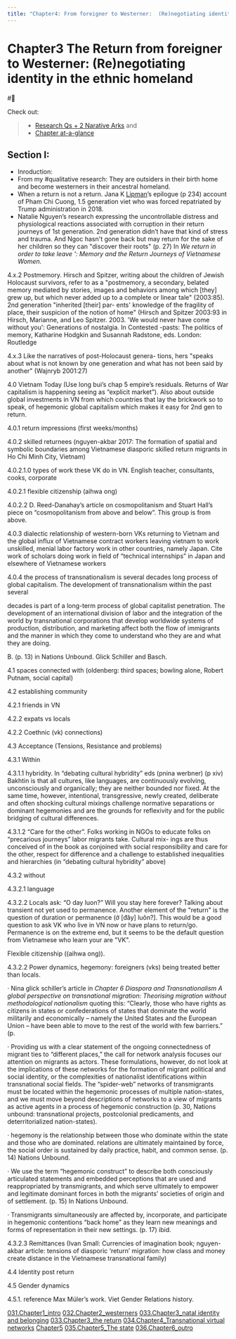 ```yaml
---
title: "Chapter4: From foreigner to Westerner:  (Re)negotiating identity in the ethnic homeland"
---
```


# **Chapter3** The Return from foreigner to Westerner:  (Re)negotiating identity in the ethnic homeland
#🌱 

Check out:
> - [Research Qs + 2 Narative Arks](000.Chapters/010.Two%20Narative%20Arcs%20+%20Research%20Qs.md) and
> - [Chapter at-a-glance](000.Chapters/030.Chapters%20at-a-glance.md)

## Section I: 
- Inroduction:
- From my #qualitative research: They are outsiders in their birth home and become westerners in their ancestral homeland.
- When a return is not a return. Jana K [Lipman](005.Authors/Lipman.md)’s epilogue (p 234) account of Pham Chi Cuong, 1.5 generation viet who was forced repatriated by Trump administration in 2018.
- Natalie Nguyen’s research expressing the uncontrollable distress and physiological reactions associated with corruption in their return journeys of 1st generation. 2nd generation didn’t have that kind of stress and trauma. And Ngoc hasn't gone back but may return for the sake of her children so they can "discover their roots" (p. 27) In _We return in order to take leave ': Memory and the Return Journeys of Vietnamese Women._

4.x.2 Postmemory. ﻿Hirsch and Spitzer, writing about the children of Jewish Holocaust survivors, refer to as a "postmemory, a secondary, belated memory mediated by stories, images and behaviors among which [they] grew up, but which never added up to a complete or linear tale" (2003:85). 2nd generation "inherited [their] par- ents' knowledge of the fragility of place, their suspicion of the notion of home" (Hirsch and Spitzer 2003:93 in ﻿Hirsch, Marianne, and Leo Spitzer. 2003. 'We would never have come without you': Generations of nostalgia. In Contested -pasts: The politics of memory, Katharine Hodgkin and Susannah Radstone, eds. London: Routledge

 4.x.3 Like the narratives of post-Holocaust genera- tions, hers "speaks about what is not known by one generation and what has not been said by another" (Wajnryb 2001:27)

4.0 Vietnam Today (Use long bui’s chap 5 empire’s residuals. Returns of War capitalism is happening seeing as “explicit market”). Also about outside global investments in VN from which countries that lay the brickwork so to speak, of hegemonic global capitalism which makes it easy for 2nd gen to return.

4.0.1 return impressions (first weeks/months)

4.0.2 skilled returnees (nguyen-akbar 2017: The formation of spatial and symbolic boundaries among Vietnamese diasporic skilled return migrants in Ho Chi Minh City, Vietnam)

 4.0.2.1.0 types of work these VK do in VN. English teacher, consultants, cooks, corporate

 4.0.2.1 flexible citizenship (aihwa ong)

 4.0.2.2 ﻿D. Reed-Danahay’s article on cosmopolitanism and Stuart Hall’s piece on “cosmopolitanism from above and below”. This group is from above.

 4.0.3 dialectic relationship of western-born VKs returning to Vietnam and the global influx of Vietnamese contract workers leaving vietnam to work unskilled, menial labor factory work in other countries, namely Japan. Cite work of scholars doing work in field of “technical internships” in Japan and elsewhere of Vietnamese workers

 4.0.4 the process of transnationalism is several decades long process of global capitalism. ﻿The development of transnationalism within the past several

decades is part of a long-term process of global capitalist penetration. ﻿The development of an international division of labor and the integration of the world by transnational corporations that develop worldwide systems of production, distribution, and marketing affect both the flow of immigrants and the manner in which they come to understand who they are and what they are doing.

B. (p. 13) in Nations Unbound. Glick Schiller and Basch.

4.1 spaces connected with (oldenberg: third spaces; bowling alone, Robert Putnam, social capital)

4.2 establishing community

4.2.1 friends in VN

4.2.2 expats vs locals

4.2.2 Coethnic (vk) connections)

4.3 Acceptance (Tensions, Resistance and problems)

4.3.1 Within

 4.3.1.1 hybridity. ﻿In “debating cultural hybridity” eds (pnina werbner) (p xiv) Bakhtin is that all cultures, like languages, are continuously evolving, unconsciously and organically; they are neither bounded nor fixed. At the same time, however, intentional, transgressive, newly created, deliberate and often shocking cultural mixings challenge normative separations or dominant hegemonies and are the grounds for reflexivity and for the public bridging of cultural differences.

 4.3.1.2 “Care for the other”. Folks working in NGOs to educate folks on “precarious journeys” labor migrants take. ﻿Cultural mix- ings are thus conceived of in the book as conjoined with social responsibility and care for the other, respect for difference and a challenge to established inequalities and hierarchies (in “debating cultural hybridity” above)

4.3.2 without

 4.3.2.1 language

4.3.2.2 Locals ask: “O day luon?” Will you stay here forever? Talking about transient not yet used to permanence. Another element of the "return" is the question of duration or permanence (ở [đây] luôn?]. This would be a good question to ask VK who live in VN now or have plans to return/go. Permanence is on the extreme end, but it seems to be the default question from Vietnamese who learn your are "VK".

Flexible citizenship ((aihwa ong)).

 4.3.2.2 Power dynamics, hegemony: foreigners (vks) being treated better than locals.

· Nina glick schiller’s article ﻿in _Chapter 6 Diaspora and Transnationalism A global perspective on transnational migration: Theorising migration without methodological nationalism_ quoting this: ﻿“Clearly, those who have rights as citizens in states or confederations of states that dominate the world militarily and economically – namely the United States and the European Union – have been able to move to the rest of the world with few barriers.” (p.

· Providing us with a clear statement of the ongoing connectedness of migrant ties to “different places,” the call for network analysis focuses our attention on migrants as actors. These formulations, however, do not look at the implications of these networks for the formation of migrant political and social identity, or the complexities of nationalist identifications within transnational social fields. The “spider-web” networks of transmigrants must be located within the hegemonic processes of multiple nation-states, and we must move beyond descriptions of networks to a view of migrants as active agents in a process of hegemonic construction (p. 30, Nations unbound: transnational projects, postcolonial predicaments, and deterritorialized nation-states).

· hegemony is the relationship between those who dominate within the state and those who are dominated. relations are ultimately maintained by force, the social order is sustained by daily practice, habit, and common sense. (p. 14) Nations Unbound.

· ﻿We use the term “hegemonic construct” to describe both consciously articulated statements and embedded perceptions that are used and reappropriated by transmigrants, and which serve ultimately to empower and legitimate dominant forces in both the migrants’ societies of origin and of settlement. (p. 15) In Nations Unbound.

· Transmigrants simultaneously are affected by, incorporate, and participate in hegemonic contentions “back home” as they learn new meanings and forms of representation in their new settings. (p. 17) ibid.

4.3.2.3 Remittances (Ivan Small: Currencies of imagination book; nguyen-akbar article: tensions of diasporic ‘return’ migration: how class and money create distance in the Vietnamese transnational family)

4.4 Identity post return

4.5 Gender dynamics

 4.5.1. reference Max Müler’s work. Viet Gender Relations history.

[031.Chapter1_intro](000.Chapters/031.Chapter1_intro.md)
[032.Chapter2_westerners](000.Chapters/032.Chapter2_westerners.md)
[033.Chapter3_natal identity and belonging](000.Chapters/033.Chapter3_natal%20identity%20and%20belonging.md)
[033.Chapter3_the return](000.Chapters/033.Chapter3_the%20return.md)
[034.Chapter4_Transnational virtual networks](000.Chapters/034.Chapter4_Transnational%20virtual%20networks.md)
[Chapter5](000.Chapters/Chapter5.md)
[035.Chapter5_The state](000.Chapters/035.Chapter5_The%20state.md)
[036.Chapter6_outro](000.Chapters/036.Chapter6_outro.md)